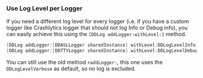 ### Use Log Level per Logger

If you need a different log level for every logger (i.e. if you have a custom logger like Crashlytics logger that should not log Info or Debug info), you can easily achieve this using the `[DDLog addLogger:withLevel:]` method.

```objective-c
[DDLog addLogger:[DDASLLogger sharedInstance] withLevel:DDLogLevelInfo];
[DDLog addLogger:[DDTTYLogger sharedInstance] withLevel:DDLogLevelDebug];
```

You can still use the old method `+addLogger:`, this one uses the `DDLogLevelVerbose` as default, so no log is excluded.